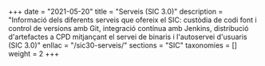 +++
date        = "2021-05-20"
title       = "Serveis (SIC 3.0)"
description = "Informació dels diferents serveis que ofereix el SIC: custòdia de codi font i control de versions amb Git, integració contínua amb Jenkins, distribució d'artefactes a CPD mitjançant el servei de binaris i l'autoservei d'usuaris (SIC 3.0)"
enllac		= "/sic30-serveis/"
sections    = "SIC"
taxonomies  = []
weight 		= 2
+++
